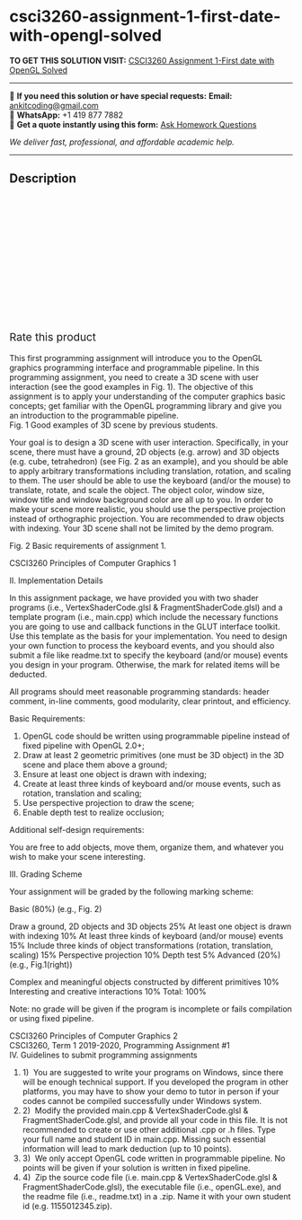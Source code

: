 # csci3260-assignment-1-first-date-with-opengl-solved
**TO GET THIS SOLUTION VISIT:** [CSCI3260 Assignment 1-First date with OpenGL Solved](https://www.ankitcodinghub.com/product/csci3260-assignment-1-first-date-with-opengl-solved/)


---

📩 **If you need this solution or have special requests:** **Email:** ankitcoding@gmail.com  
📱 **WhatsApp:** +1 419 877 7882  
📄 **Get a quote instantly using this form:** [Ask Homework Questions](https://www.ankitcodinghub.com/services/ask-homework-questions/)

*We deliver fast, professional, and affordable academic help.*

---

<h2>Description</h2>



<div class="kk-star-ratings kksr-auto kksr-align-center kksr-valign-top" data-payload="{&quot;align&quot;:&quot;center&quot;,&quot;id&quot;:&quot;92241&quot;,&quot;slug&quot;:&quot;default&quot;,&quot;valign&quot;:&quot;top&quot;,&quot;ignore&quot;:&quot;&quot;,&quot;reference&quot;:&quot;auto&quot;,&quot;class&quot;:&quot;&quot;,&quot;count&quot;:&quot;0&quot;,&quot;legendonly&quot;:&quot;&quot;,&quot;readonly&quot;:&quot;&quot;,&quot;score&quot;:&quot;0&quot;,&quot;starsonly&quot;:&quot;&quot;,&quot;best&quot;:&quot;5&quot;,&quot;gap&quot;:&quot;4&quot;,&quot;greet&quot;:&quot;Rate this product&quot;,&quot;legend&quot;:&quot;0\/5 - (0 votes)&quot;,&quot;size&quot;:&quot;24&quot;,&quot;title&quot;:&quot;CSCI3260 Assignment 1-First date with OpenGL Solved&quot;,&quot;width&quot;:&quot;0&quot;,&quot;_legend&quot;:&quot;{score}\/{best} - ({count} {votes})&quot;,&quot;font_factor&quot;:&quot;1.25&quot;}">

<div class="kksr-stars">

<div class="kksr-stars-inactive">
            <div class="kksr-star" data-star="1" style="padding-right: 4px">


<div class="kksr-icon" style="width: 24px; height: 24px;"></div>
        </div>
            <div class="kksr-star" data-star="2" style="padding-right: 4px">


<div class="kksr-icon" style="width: 24px; height: 24px;"></div>
        </div>
            <div class="kksr-star" data-star="3" style="padding-right: 4px">


<div class="kksr-icon" style="width: 24px; height: 24px;"></div>
        </div>
            <div class="kksr-star" data-star="4" style="padding-right: 4px">


<div class="kksr-icon" style="width: 24px; height: 24px;"></div>
        </div>
            <div class="kksr-star" data-star="5" style="padding-right: 4px">


<div class="kksr-icon" style="width: 24px; height: 24px;"></div>
        </div>
    </div>

<div class="kksr-stars-active" style="width: 0px;">
            <div class="kksr-star" style="padding-right: 4px">


<div class="kksr-icon" style="width: 24px; height: 24px;"></div>
        </div>
            <div class="kksr-star" style="padding-right: 4px">


<div class="kksr-icon" style="width: 24px; height: 24px;"></div>
        </div>
            <div class="kksr-star" style="padding-right: 4px">


<div class="kksr-icon" style="width: 24px; height: 24px;"></div>
        </div>
            <div class="kksr-star" style="padding-right: 4px">


<div class="kksr-icon" style="width: 24px; height: 24px;"></div>
        </div>
            <div class="kksr-star" style="padding-right: 4px">


<div class="kksr-icon" style="width: 24px; height: 24px;"></div>
        </div>
    </div>
</div>


<div class="kksr-legend" style="font-size: 19.2px;">
            <span class="kksr-muted">Rate this product</span>
    </div>
    </div>
<div class="page" title="Page 1">
<div class="layoutArea">
<div class="column">
&nbsp;

</div>
</div>
<div class="layoutArea">
<div class="column">
This first programming assignment will introduce you to the OpenGL graphics programming interface and programmable pipeline. In this programming assignment, you need to create a 3D scene with user interaction (see the good examples in Fig. 1). The objective of this assignment is to apply your understanding of the computer graphics basic concepts; get familiar with the OpenGL programming library and give you an introduction to the programmable pipeline.

</div>
</div>
<div class="layoutArea">
<div class="column">
Fig. 1 Good examples of 3D scene by previous students.

Your goal is to design a 3D scene with user interaction. Specifically, in your scene, there must have a ground, 2D objects (e.g. arrow) and 3D objects (e.g. cube, tetrahedron) (see Fig. 2 as an example), and you should be able to apply arbitrary transformations including translation, rotation, and scaling to them. The user should be able to use the keyboard (and/or the mouse) to translate, rotate, and scale the object. The object color, window size, window title and window background color are all up to you. In order to make your scene more realistic, you should use the perspective projection instead of orthographic projection. You are recommended to draw objects with indexing. Your 3D scene shall not be limited by the demo program.

</div>
</div>
<div class="layoutArea">
<div class="column">
Fig. 2 Basic requirements of assignment 1.

CSCI3260 Principles of Computer Graphics 1

</div>
</div>
</div>
<div class="page" title="Page 2">
<div class="layoutArea">
<div class="column">
II. Implementation Details

In this assignment package, we have provided you with two shader programs (i.e., VertexShaderCode.glsl &amp; FragmentShaderCode.glsl) and a template program (i.e., main.cpp) which include the necessary functions you are going to use and callback functions in the GLUT interface toolkit. Use this template as the basis for your implementation. You need to design your own function to process the keyboard events, and you should also submit a file like readme.txt to specify the keyboard (and/or mouse) events you design in your program. Otherwise, the mark for related items will be deducted.

All programs should meet reasonable programming standards: header comment, in-line comments, good modularity, clear printout, and efficiency.

Basic Requirements:

<ol>
<li>OpenGL code should be written using programmable pipeline instead of fixed pipeline with OpenGL 2.0+;</li>
<li>Draw at least 2 geometric primitives (one must be 3D object) in the 3D scene and place them above a ground;</li>
<li>Ensure at least one object is drawn with indexing;</li>
<li>Create at least three kinds of keyboard and/or mouse events, such as rotation, translation and scaling;</li>
<li>Use perspective projection to draw the scene;</li>
<li>Enable depth test to realize occlusion;</li>
</ol>
Additional self-design requirements:

You are free to add objects, move them, organize them, and whatever you wish to make your scene interesting.

III. Grading Scheme

Your assignment will be graded by the following marking scheme:

Basic (80%) (e.g., Fig. 2)

Draw a ground, 2D objects and 3D objects 25% At least one object is drawn with indexing 10% At least three kinds of keyboard (and/or mouse) events 15% Include three kinds of object transformations (rotation, translation, scaling) 15% Perspective projection 10% Depth test 5% Advanced (20%) (e.g., Fig.1(right))

Complex and meaningful objects constructed by different primitives 10% Interesting and creative interactions 10% Total: 100%

Note: no grade will be given if the program is incomplete or fails compilation or using fixed pipeline.

</div>
</div>
<div class="layoutArea">
<div class="column">
CSCI3260 Principles of Computer Graphics 2

</div>
</div>
</div>
<div class="page" title="Page 3">
<div class="layoutArea">
<div class="column">
CSCI3260, Term 1 2019-2020, Programming Assignment #1

</div>
</div>
<div class="layoutArea">
<div class="column">
IV. Guidelines to submit programming assignments

<ol>
<li>1) &nbsp;You are suggested to write your programs on Windows, since there will be enough technical support. If you developed the program in other platforms, you may have to show your demo to tutor in person if your codes cannot be compiled successfully under Windows system.</li>
<li>2) &nbsp;Modify the provided main.cpp &amp; VertexShaderCode.glsl &amp; FragmentShaderCode.glsl, and provide all your code in this file. It is not recommended to create or use other additional .cpp or .h files. Type your full name and student ID in main.cpp. Missing such essential information will lead to mark deduction (up to 10 points).</li>
<li>3) &nbsp;We only accept OpenGL code written in programmable pipeline. No points will be given if your solution is written in fixed pipeline.</li>
<li>4) &nbsp;Zip the source code file (i.e. main.cpp &amp; VertexShaderCode.glsl &amp; FragmentShaderCode.glsl), the executable file (i.e., openGL.exe), and the readme file (i.e., readme.txt) in a .zip. Name it with your own student id (e.g. 1155012345.zip).</li>
</ol>
</div>
</div>
</div>

